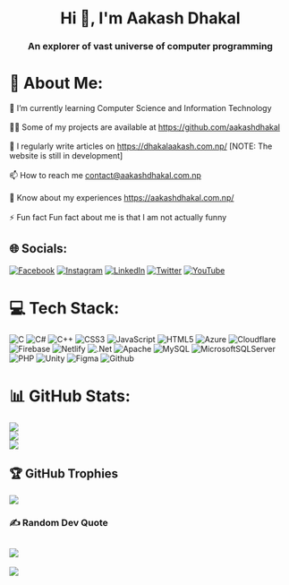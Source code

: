 <h1 align="center">Hi 👋, I'm Aakash Dhakal</h1>
<h3 align="center">An explorer of vast universe of computer programming</h3>

# 💫 About Me:
🌱 I’m currently learning Computer Science and Information Technology<br><br>👨‍💻 Some of my projects are available at https://github.com/aakashdhakal<br><br>📝 I  regularly write articles on https://dhakalaakash.com.np/ [NOTE: The website is still in development]<br><br>📫 How to reach me contact@aakashdhakal.com.np<br><br>📄 Know about my experiences https://aakashdhakal.com.np/<br><br>⚡ Fun fact Fun fact about me is that I am not actually funny


## 🌐 Socials:
[![Facebook](https://img.shields.io/badge/Facebook-%231877F2.svg?logo=Facebook&logoColor=white)](https://facebook.com/dhakallakash) [![Instagram](https://img.shields.io/badge/Instagram-%23E4405F.svg?logo=Instagram&logoColor=white)](https://instagram.com/aakash_dhakal12) [![LinkedIn](https://img.shields.io/badge/LinkedIn-%230077B5.svg?logo=linkedin&logoColor=white)](https://linkedin.com/in/aakash-dhakal12) [![Twitter](https://img.shields.io/badge/Twitter-%231DA1F2.svg?logo=Twitter&logoColor=white)](https://twitter.com/aakash_dhakal12) [![YouTube](https://img.shields.io/badge/YouTube-%23FF0000.svg?logo=YouTube&logoColor=white)](https://youtube.com/@aakashdhakal) 

# 💻 Tech Stack:
![C](https://img.shields.io/badge/c-%2300599C.svg?style=for-the-badge&logo=c&logoColor=white) ![C#](https://img.shields.io/badge/c%23-%23239120.svg?style=for-the-badge&logo=c-sharp&logoColor=white) ![C++](https://img.shields.io/badge/c++-%2300599C.svg?style=for-the-badge&logo=c%2B%2B&logoColor=white) ![CSS3](https://img.shields.io/badge/css3-%231572B6.svg?style=for-the-badge&logo=css3&logoColor=white) ![JavaScript](https://img.shields.io/badge/javascript-%23323330.svg?style=for-the-badge&logo=javascript&logoColor=%23F7DF1E) ![HTML5](https://img.shields.io/badge/html5-%23E34F26.svg?style=for-the-badge&logo=html5&logoColor=white) ![Azure](https://img.shields.io/badge/azure-%230072C6.svg?style=for-the-badge&logo=azure-devops&logoColor=white) ![Cloudflare](https://img.shields.io/badge/Cloudflare-F38020?style=for-the-badge&logo=Cloudflare&logoColor=white) ![Firebase](https://img.shields.io/badge/firebase-%23039BE5.svg?style=for-the-badge&logo=firebase) ![Netlify](https://img.shields.io/badge/netlify-%23000000.svg?style=for-the-badge&logo=netlify&logoColor=#00C7B7) ![.Net](https://img.shields.io/badge/.NET-5C2D91?style=for-the-badge&logo=.net&logoColor=white) ![Apache](https://img.shields.io/badge/apache-%23D42029.svg?style=for-the-badge&logo=apache&logoColor=white) ![MySQL](https://img.shields.io/badge/mysql-%2300f.svg?style=for-the-badge&logo=mysql&logoColor=white) ![MicrosoftSQLServer](https://img.shields.io/badge/Microsoft%20SQL%20Sever-CC2927?style=for-the-badge&logo=microsoft%20sql%20server&logoColor=white) ![PHP](https://img.shields.io/badge/PHP-474A8A?style=for-the-badge&logo=php&logoColor=white) ![Unity](https://img.shields.io/badge/Unity-000000?style=for-the-badge&logo=Unity&logoColor=white) ![Figma](https://img.shields.io/badge/Figma-dddddd?style=for-the-badge&logo=Figma&logoColor=orange) ![Github](https://img.shields.io/badge/Github-000000?style=for-the-badge&logo=Github&logoColor=White)
# 📊 GitHub Stats:
![](https://github-readme-stats.vercel.app/api?username=aakashdhakal&theme=tokyonight&hide_border=false&include_all_commits=true&count_private=false)<br/>
![](https://github-readme-streak-stats.herokuapp.com/?user=aakashdhakal&theme=tokyonight&hide_border=false)<br/>
![](https://github-readme-stats.vercel.app/api/top-langs/?username=aakashdhakal&theme=tokyonight&hide_border=false&include_all_commits=true&count_private=false&layout=compact)

## 🏆 GitHub Trophies
![](https://github-profile-trophy.vercel.app/?username=aakashdhakal&theme=radical&no-frame=false&no-bg=true&margin-w=4)

### ✍️ Random Dev Quote
![](https://quotes-github-readme.vercel.app/api?type=horizontal&theme=radical)
---
[![](https://visitcount.itsvg.in/api?id=aakashdhakal&icon=5&color=3)](https://visitcount.itsvg.in)
